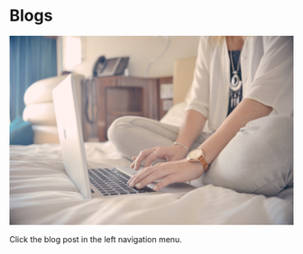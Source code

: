 # Blogs

![Blogs](img/person-woman-apple-hotel.jpg?raw=true)

Click the blog post in the left navigation menu.